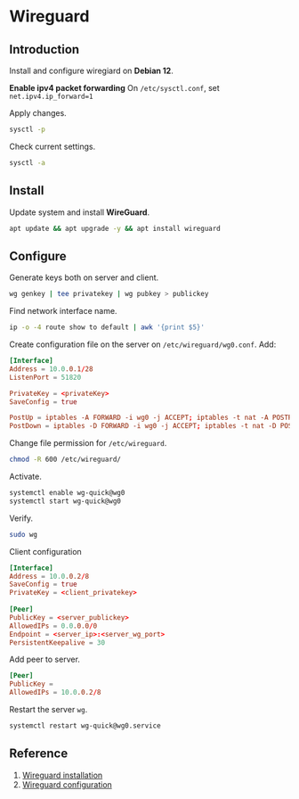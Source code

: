 # Wireguard

## Introduction
Install and configure wiregiard on **Debian 12**.  

**Enable ipv4 packet forwarding**
On `/etc/sysctl.conf`,
set `net.ipv4.ip_forward=1`

Apply changes.
```sh
sysctl -p
```

Check current settings.
```sh
sysctl -a
```

## Install
Update system and install **WireGuard**.
```sh
apt update && apt upgrade -y && apt install wireguard
```

## Configure
Generate keys both on server and client.
```sh
wg genkey | tee privatekey | wg pubkey > publickey
```

Find network interface name.
```sh
ip -o -4 route show to default | awk '{print $5}'
```

Create configuration file on the server on `/etc/wireguard/wg0.conf`. Add:  
```conf
[Interface]
Address = 10.0.0.1/28
ListenPort = 51820

PrivateKey = <privateKey>
SaveConfig = true

PostUp = iptables -A FORWARD -i wg0 -j ACCEPT; iptables -t nat -A POSTROUTING -o enX0 -j MASQUERADE;
PostDown = iptables -D FORWARD -i wg0 -j ACCEPT; iptables -t nat -D POSTROUTING -o enX0 -j MASQUERADE;
```

Change file permission for `/etc/wireguard`.
```sh
chmod -R 600 /etc/wireguard/
```

Activate.
```sh
systemctl enable wg-quick@wg0
systemctl start wg-quick@wg0
```

Verify.
```sh
sudo wg
```


Client configuration
```conf
[Interface]  
Address = 10.0.0.2/8  
SaveConfig = true  
PrivateKey = <client_privatekey>  
  
[Peer]  
PublicKey = <server_publickey>  
AllowedIPs = 0.0.0.0/0  
Endpoint = <server_ip>:<server_wg_port>  
PersistentKeepalive = 30
```

Add peer to server.
```conf
[Peer]
PublicKey = 
AllowedIPs = 10.0.0.2/8
```

Restart the server `wg`.
```sh
systemctl restart wg-quick@wg0.service
```

## Reference
1. [Wireguard installation](https://www.wireguard.com/install)
2. [Wireguard configuration](https://www.wireguard.com/quickstart/)
